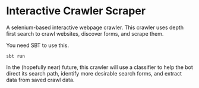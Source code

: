 # Interactive Crawler Scraper

A selenium-based interactive webpage crawler. This crawler uses
depth first search to crawl websites, discover forms, and scrape them.

You need SBT to use this.

    sbt run

In the (hopefully near) future, this crawler will use a classifier
to help the bot direct its search path, identify more desirable search
forms, and extract data from saved crawl data.

